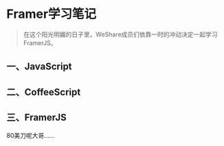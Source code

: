 Framer学习笔记
===

> 在这个阳光明媚的日子里，WeShare成员们依靠一时的冲动决定一起学习FramerJS。

## 一、JavaScript

## 二、CoffeeScript

## 三、FramerJS

80美刀呢大哥......

